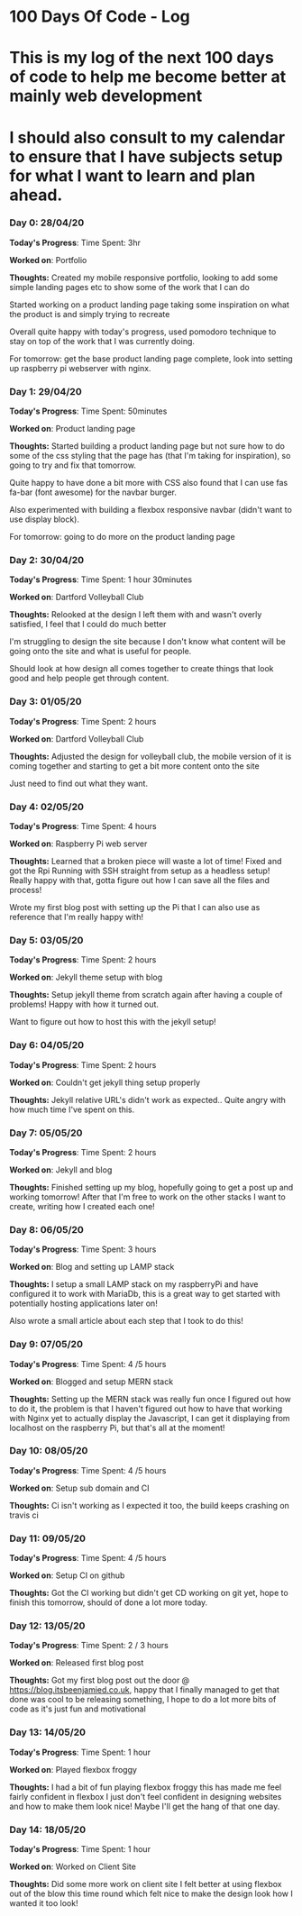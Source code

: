 # 100 Days Of Code - Log
# This is my log of the next 100 days of code to help me become better at mainly web development
# I should also consult to my calendar to ensure that I have subjects setup for what I want to learn and plan ahead.

### Day 0: 28/04/20

**Today's Progress**: Time Spent: 3hr

**Worked on**: Portfolio

**Thoughts:** Created my mobile responsive portfolio, looking to add some simple landing pages etc to show some of the work that I can do

Started working on a product landing page taking some inspiration on what the product is and simply trying to recreate

Overall quite happy with today's progress, used pomodoro technique to stay on top of the work that I was currently doing.

For tomorrow: get the base product landing page complete, look into setting up raspberry pi webserver with nginx.

### Day 1: 29/04/20

**Today's Progress**: Time Spent: 50minutes

**Worked on**: Product landing page

**Thoughts:** Started building a product landing page but not sure how to do some of the css styling that the page has (that I'm taking for inspiration), so going to try and fix that tomorrow.

Quite happy to have done a bit more with CSS also found that I can use fas fa-bar (font awesome) for the navbar burger.

Also experimented with building a flexbox responsive navbar (didn't want to use display block).

For tomorrow: going to do more on the product landing page

### Day 2: 30/04/20

**Today's Progress**: Time Spent: 1 hour 30minutes

**Worked on**: Dartford Volleyball Club

**Thoughts:** Relooked at the design I left them with and wasn't overly satisfied, I feel that I could do much better

I'm struggling to design the site because I don't know what content will be going onto the site and what is useful for people.

Should look at how design all comes together to create things that look good and help people get through content.

### Day 3: 01/05/20

**Today's Progress**: Time Spent: 2 hours

**Worked on**: Dartford Volleyball Club

**Thoughts:** Adjusted the design for volleyball club, the mobile version of it is coming together and starting to get a bit more content onto the site

Just need to find out what they want.

### Day 4: 02/05/20

**Today's Progress**: Time Spent: 4 hours

**Worked on**: Raspberry Pi web server

**Thoughts:** Learned that a broken piece will waste a lot of time!
Fixed and got the Rpi Running with SSH straight from setup as a headless setup! Really happy with that, gotta figure out how I can save all the files and process!

Wrote my first blog post with setting up the Pi that I can also use as reference that I'm really happy with!

### Day 5: 03/05/20

**Today's Progress**: Time Spent: 2 hours

**Worked on**: Jekyll theme setup with blog

**Thoughts:** Setup jekyll theme from scratch again after having a couple of problems! Happy with how it turned out.

Want to figure out how to host this with the jekyll setup!

### Day 6: 04/05/20

**Today's Progress**: Time Spent: 2 hours

**Worked on**: Couldn't get jekyll thing setup properly

**Thoughts:** Jekyll relative URL's didn't work as expected.. Quite angry with how much time I've spent on this.


### Day 7: 05/05/20

**Today's Progress**: Time Spent: 2 hours

**Worked on**: Jekyll and blog

**Thoughts:** Finished setting up my blog, hopefully going to get a post up and working tomorrow! After that I'm free to work on the other stacks I want to create, writing how I created each one!

### Day 8: 06/05/20

**Today's Progress**: Time Spent: 3 hours

**Worked on**: Blog and setting up LAMP stack

**Thoughts:** I setup a small LAMP stack on my raspberryPi and have configured it to work with MariaDb, this is a great way to get started with potentially hosting applications later on!

Also wrote a small article about each step that I took to do this!

### Day 9: 07/05/20

**Today's Progress**: Time Spent: 4 /5  hours

**Worked on**: Blogged and setup MERN stack

**Thoughts:** Setting up the MERN stack was really fun once I figured out how to do it, the problem is that I haven't figured out how to have that working with Nginx yet to actually display the Javascript, I can get it displaying from localhost on the raspberry Pi, but that's all at the moment!

### Day 10: 08/05/20

**Today's Progress**: Time Spent: 4 /5  hours

**Worked on**: Setup sub domain and CI 

**Thoughts:** Ci isn't working as I expected it too, the build keeps crashing on travis ci

### Day 11: 09/05/20

**Today's Progress**: Time Spent: 4 /5  hours

**Worked on**: Setup CI on github

**Thoughts:** Got the CI working but didn't get CD working on git yet, hope to finish this tomorrow, should of done a lot more today.

### Day 12: 13/05/20

**Today's Progress**: Time Spent: 2 / 3 hours

**Worked on**: Released first blog post

**Thoughts:** Got my first blog post out the door @ https://blog.itsbeenjamied.co.uk, happy that I finally managed to get that done was cool to be releasing something, I hope to do a lot more bits of code as it's just fun and motivational

### Day 13: 14/05/20

**Today's Progress**: Time Spent: 1 hour

**Worked on**: Played flexbox froggy

**Thoughts:** I had a bit of fun playing flexbox froggy this has made me feel fairly confident in flexbox I just don't feel confident in designing websites and how to make them look nice! Maybe I'll get the hang of that one day.

### Day 14: 18/05/20

**Today's Progress**: Time Spent: 1 hour

**Worked on**: Worked on Client Site

**Thoughts:** Did some more work on client site I felt better at using flexbox out of the blow this time round which felt nice to make the design look how I wanted it too look!

